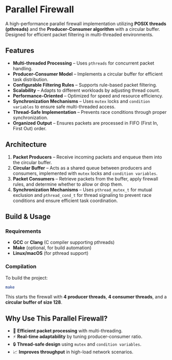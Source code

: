 # Parallel Firewall

A high-performance parallel firewall implementation utilizing **POSIX threads (pthreads)** and the **Producer-Consumer algorithm** with a circular buffer. Designed for efficient packet filtering in multi-threaded environments.

## Features

- **Multi-threaded Processing** – Uses `pthreads` for concurrent packet handling.
- **Producer-Consumer Model** – Implements a circular buffer for efficient task distribution.
- **Configurable Filtering Rules** – Supports rule-based packet filtering.
- **Scalability** – Adapts to different workloads by adjusting thread count.
- **Performance-Oriented** – Optimized for speed and resource efficiency.
- **Synchronization Mechanisms** – Uses `mutex` locks and `condition variables` to ensure safe multi-threaded access.
- **Thread-Safe Implementation** – Prevents race conditions through proper synchronization.
- **Organized Output** – Ensures packets are processed in FIFO (First In, First Out) order.

## Architecture

1. **Packet Producers** – Receive incoming packets and enqueue them into the circular buffer.
2. **Circular Buffer** – Acts as a shared queue between producers and consumers, implemented with `mutex` locks and `condition variables`.
3. **Packet Consumers** – Retrieve packets from the buffer, apply firewall rules, and determine whether to allow or drop them.
4. **Synchronization Mechanisms** – Uses `pthread_mutex_t` for mutual exclusion and `pthread_cond_t` for thread signaling to prevent race conditions and ensure efficient task coordination.

## Build & Usage

### Requirements
- **GCC** or **Clang** (C compiler supporting pthreads)
- **Make** (optional, for build automation)
- **Linux/macOS** (for pthread support)

### Compilation
To build the project:
```sh
make
```

This starts the firewall with **4 producer threads**, **4 consumer threads**, and a **circular buffer of size 128**.

## Why Use This Parallel Firewall?

- 🚀 **Efficient packet processing** with multi-threading.
- ⚡ **Real-time adaptability** by tuning producer-consumer ratio.
- 🔒 **Thread-safe design** using `mutex` and `condition variables`.
- 📈 **Improves throughput** in high-load network scenarios.

